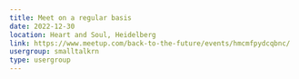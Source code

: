 ```yaml
---
title: Meet on a regular basis
date: 2022-12-30
location: Heart and Soul, Heidelberg
link: https://www.meetup.com/back-to-the-future/events/hmcmfpydcqbnc/
usergroup: smalltalkrn
type: usergroup
---
```

